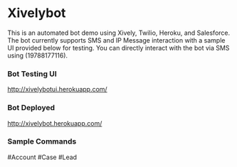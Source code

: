 # Xivelybot

This is an automated bot demo using Xively, Twilio, Heroku, and Salesforce.  The bot currently supports SMS and IP
Message interaction with a sample UI provided below for testing.  You can directly interact with the bot via SMS
using (19788177116).

### Bot Testing UI
http://xivelybotui.herokuapp.com/

### Bot Deployed
http://xivelybot.herokuapp.com/

### Sample Commands

\#Account
\#Case
\#Lead